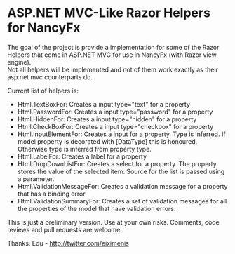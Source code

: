 ASP.NET MVC-Like Razor Helpers for NancyFx
=========
The goal of the project is provide a implementation for some of the Razor Helpers that come in ASP.NET MVC for use in NancyFx (with Razor view engine).  
Not all helpers will be implemented and not of them work exactly as their asp.net mvc counterparts do.

Current list of helpers is:

- Html.TextBoxFor: Creates a input type="text" for a property
- Html.PasswordFor: Creates a input type="password" for a property
- Html.HiddenFor: Creates a input type="hidden" for a property
- Html.CheckBoxFor: Creates a input type="checkbox" for a property
- Html.InputElementFor: Creates a input for a property. Type is inferred. If model property is decorated with [DataType] this is honoured. Otherwise type is inferred from property type.
- Html.LabelFor: Creates a label for a property
- Html.DropDownListFor: Creates a select for a property. The property stores the value of the selected item. Source for the list is passed using a parameter.
- Html.ValidationMessageFor: Creates a validation message for a property that has a binding error
- Html.ValidationSummaryFor: Creates a set of validation messages for all the properties of the model that have validation errors.

This is just a preliminary version. Use at your own risks. Comments, code reviews and pull requests are welcome.

Thanks.
Edu - http://twitter.com/eiximenis
